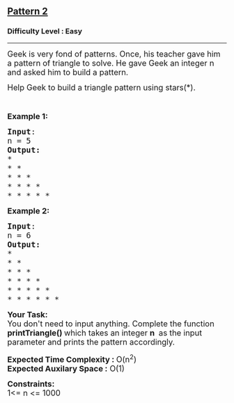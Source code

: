<h2><a href="https://www.geeksforgeeks.org/problems/right-triangle/1?page=5&difficulty=Easy&status=unsolved&sortBy=submissions">Pattern 2</a></h2><h3>Difficulty Level : Easy</h3><hr><div class="problems_problem_content__Xm_eO"><p><span style="font-size: 18px;">Geek is very fond of patterns. Once, his teacher gave him a pattern of triangle to solve. He gave Geek an integer n and asked him to build a pattern.</span></p>
<p><span style="font-size: 18px;">Help Geek to build a triangle pattern using stars(*).</span></p>
<p>&nbsp;</p>
<p><span style="font-size: 18px;"><strong>Example 1:</strong></span></p>
<pre><span style="font-size: 18px;"><strong>Input</strong>:<br>n = 5<br><strong>Output:</strong><br>*&nbsp;<br>* *&nbsp;<br>* * *&nbsp;<br>* * * *&nbsp;<br>* * * * *</span></pre>
<p><span style="font-size: 18px;"><strong>Example 2:</strong></span></p>
<pre><span style="font-size: 18px;"><strong>Input</strong>: <br>n = 6<br><strong>Output:</strong><br>*&nbsp;<br>* *&nbsp;<br>* * *&nbsp;<br>* * * *&nbsp;<br>* * * * *<br>* * * * * *</span></pre>
<p><span style="font-size: 18px;"><strong>Your Task:<br></strong></span><span style="font-size: 18px;">You don't need to input anything. Complete the function <strong>printTriangle()&nbsp;</strong>which takes an integer <strong>n</strong> <strong>&nbsp;</strong>as the input parameter and prints the pattern accordingly.</span></p>
<p><span style="font-size: 18px;"><strong>Expected Time Complexity : </strong>O(n<sup>2</sup>)<strong><br>Expected Auxilary Space :</strong> O(1)</span></p>
<p><span style="font-size: 18px;"><strong>Constraints:<br></strong></span><span style="font-size: 18px;">1&lt;= n &lt;= 1000</span></p></div>